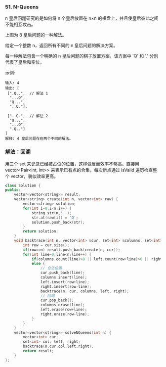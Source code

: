 ### 51. N-Queens

n 皇后问题研究的是如何将 n 个皇后放置在 n×n 的棋盘上，并且使皇后彼此之间不能相互攻击。



上图为 8 皇后问题的一种解法。

给定一个整数 n，返回所有不同的 n 皇后问题的解决方案。

每一种解法包含一个明确的 n 皇后问题的棋子放置方案，该方案中 'Q' 和 '.' 分别代表了皇后和空位。

示例:
```
输入: 4
输出: [
 [".Q..",  // 解法 1
  "...Q",
  "Q...",
  "..Q."],

 ["..Q.",  // 解法 2
  "Q...",
  "...Q",
  ".Q.."]
]
解释: 4 皇后问题存在两个不同的解法。
```

### 解法：回溯

用三个 set 来记录已经被占位的位置，这样做反而效率不够高。直接用 vector<Pair<int, int>> 来表示已有点的合集，每次新点通过 isValid 遍历检查整个 vector，貌似效率更高。

```cpp
class Solution {
public:
    vector<vector<string>> result;
    vector<string> create(int n, vector<int> raw) {
        vector<string> solution;
        for(int i=0;i<n;i++) {
            string str(n,'.');
            str.at(raw[i]) = 'Q';
            solution.push_back(str);
        }
        return solution;
    }
    void backtrace(int n, vector<int> &cur, set<int> &columns, set<int> &left, set<int> &right) {
        int row = cur.size();
        if(row==n) result.push_back(create(n, cur));
        for(int line=0;line<n;line++) {
            if(columns.count(line)>0 || left.count(row+line)>0 || right.count(row-line)>0) continue;
            else {
                // 合法位置
                cur.push_back(line);
                columns.insert(line);
                left.insert(row+line);
                right.insert(row-line); 
                backtrace(n, cur, columns, left, right);
                // 回溯
                cur.pop_back();
                columns.erase(line);
                left.erase(row+line);
                right.erase(row-line); 
            }
        }
    }
    vector<vector<string>> solveNQueens(int n) {
        vector<int> cur;
        set<int> col, left, right;
        backtrace(n,cur,col,left,right);
        return result;
    }
};
```